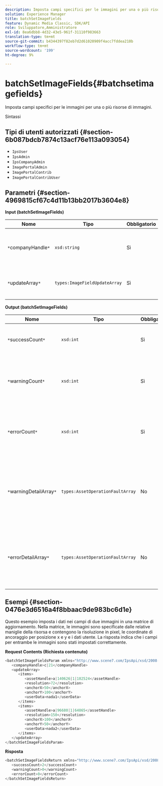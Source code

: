 ```yaml
---
description: Imposta campi specifici per le immagini per una o più risorse di immagini.
solution: Experience Manager
title: batchSetImageFields
feature: Dynamic Media Classic, SDK/API
role: Sviluppatore,Amministratore
exl-id: 8ea6dbb8-4d32-43e5-961f-31110f983663
translation-type: tm+mt
source-git-commit: b4344397f82eb7d2d61020909f4acc7fddea210b
workflow-type: tm+mt
source-wordcount: '199'
ht-degree: 9%

---
```


# batchSetImageFields{#batchsetimagefields}

Imposta campi specifici per le immagini per una o più risorse di immagini.

Sintassi

## Tipi di utenti autorizzati {#section-6b087bdcb7874c13acf76e113a093054}

* `IpsUser`
* `IpsAdmin`
* `IpsCompanyAdmin`
* `ImagePortalAdmin`
* `ImagePortalContrib`
* `ImagePortalContribUser`

## Parametri {#section-4969815cf67c4d11b13bb2017b3604e8}

**Input (batchSetImageFields)**

| Nome | Tipo | Obbligatorio | Descrizione |
|---|---|---|---|
| `*`companyHandle`*` | `xsd:string` | Sì | L’handle della società che contiene le risorse immagine. |
| `*`updateArray`*` | `types:ImageFieldUpdateArray` | Sì | La matrice dei campi immagine viene aggiornata. |

**Output (batchSetImageFields)**

| Nome | Tipo | Obbligatorio | Descrizione |
|---|---|---|---|
| `*`successCount`*` | `xsd:int` | Sì | Numero di campi immagine impostati correttamente. |
| `*`warningCount`*` | `xsd:int` | Sì | Numero di avvisi generati quando l’operazione tentava di impostare i campi immagine. |
| `*`errorCount`*` | `xsd:int` | Sì | Il numero di errori generati quando l&#39;operazione tentava di impostare i campi immagine. |
| `*`warningDetailArray`*` | `types:AssetOperationFaultArray` | No | Array di dettagli associati alle risorse che hanno generato avvisi quando l’operazione tentava di applicare gli aggiornamenti. |
| `*`errorDetailArray`*` | `types:AssetOperationFaultArray` | No | Array di dettagli associati alle risorse che generavano errori quando l’operazione tentava di applicare gli aggiornamenti. |

## Esempi {#section-0476e3d6516a4f8bbaac9de983bc6d1e}

Questo esempio imposta i dati nei campi di due immagini in una matrice di aggiornamento. Nella matrice, le immagini sono specificate dalle relative maniglie della risorsa e contengono la risoluzione in pixel, le coordinate di ancoraggio per posizione x e y e i dati utente. La risposta indica che i campi per entrambe le immagini sono stati impostati correttamente.

**Request Contents (Richiesta contenuto)**

```java
<batchSetImageFieldsParam xmlns="http://www.scene7.com/IpsApi/xsd/2008-01-15">
   <companyHandle>c|21</companyHandle>
   <updateArray>
      <items>
         <assetHandle>a|140626|1|102524</assetHandle>
         <resolution>72</resolution>
         <anchorX>50</anchorX>
         <anchorY>100</anchorY>
         <userData>nada1</userData>
      </items>
      <items>
         <assetHandle>a|96680|1|64865</assetHandle>
         <resolution>150</resolution>
         <anchorX>100</anchorX>
         <anchorY>50</anchorY>
         <userData>nada2</userData>
      </items>
   </updateArray>
</batchSetImageFieldsParam>
```

**Risposta**

```java
<batchSetImageFieldsReturn xmlns="http://www.scene7.com/IpsApi/xsd/2008-01-15">
   <successCount>2</successCount>
   <warningCount>0</warningCount>
   <errorCount>0</errorCount>
</batchSetImageFieldsReturn>
```
